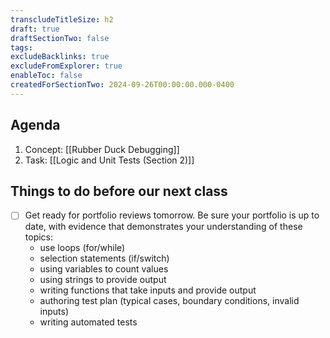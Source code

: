 ```yaml
---
transcludeTitleSize: h2
draft: true
draftSectionTwo: false
tags:
excludeBacklinks: true
excludeFromExplorer: true
enableToc: false
createdForSectionTwo: 2024-09-26T00:00:00.000-0400
---
```

## Agenda
1. Concept: [[Rubber Duck Debugging]]
2. Task: [[Logic and Unit Tests (Section 2)]]

## Things to do before our next class

- [ ] Get ready for portfolio reviews tomorrow. Be sure your portfolio is up to date, with evidence that demonstrates your understanding of these topics:
	- use loops (for/while)
	- selection statements (if/switch)
	- using variables to count values
	- using strings to provide output
	- writing functions that take inputs and provide output
	- authoring test plan (typical cases, boundary conditions, invalid inputs)
	- writing automated tests